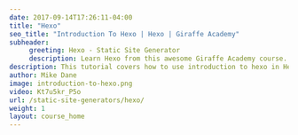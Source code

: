 ```yaml
---
date: 2017-09-14T17:26:11-04:00
title: "Hexo"
seo_title: "Introduction To Hexo | Hexo | Giraffe Academy"
subheader:
     greeting: Hexo - Static Site Generator
     description: Learn Hexo from this awesome Giraffe Academy course.
description: This tutorial covers how to use introduction to hexo in Hexo -  Static Site Generator.
author: Mike Dane
image: introduction-to-hexo.png
video: Kt7u5kr_P5o
url: /static-site-generators/hexo/
weight: 1
layout: course_home
---
```

